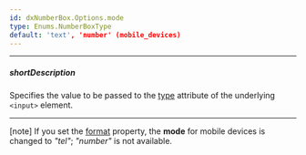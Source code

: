 ```yaml
---
id: dxNumberBox.Options.mode
type: Enums.NumberBoxType
default: 'text', 'number' (mobile_devices)
---
```

---
##### shortDescription
Specifies the value to be passed to the <a href="http://www.w3schools.com/tags/att_input_type.asp" target="_blank">type</a> attribute of the underlying `<input>` element.

---
[note] If you set the [format](/api-reference/10%20UI%20Components/dxNumberBox/1%20Configuration/format.md '/Documentation/ApiReference/UI_Components/dxNumberBox/Configuration/#format') property, the **mode** for mobile devices is changed to *"tel"*; *"number"* is not available.
